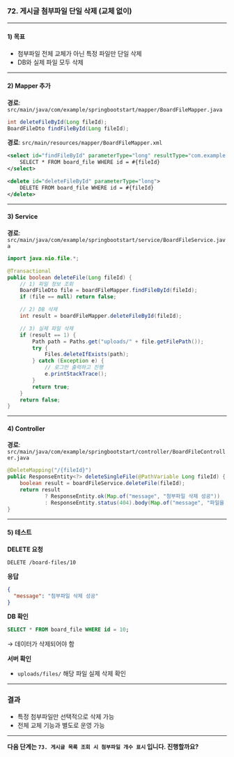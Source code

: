 ### 72. 게시글 첨부파일 단일 삭제 (교체 없이)

---

#### 1) **목표**

* 첨부파일 전체 교체가 아닌 특정 파일만 단일 삭제
* DB와 실제 파일 모두 삭제

---

#### 2) **Mapper 추가**

**경로**: `src/main/java/com/example/springbootstart/mapper/BoardFileMapper.java`

```java
int deleteFileById(Long fileId);
BoardFileDto findFileById(Long fileId);
```

**경로**: `src/main/resources/mapper/BoardFileMapper.xml`

```xml
<select id="findFileById" parameterType="long" resultType="com.example.springbootstart.dto.BoardFileDto">
    SELECT * FROM board_file WHERE id = #{fileId}
</select>

<delete id="deleteFileById" parameterType="long">
    DELETE FROM board_file WHERE id = #{fileId}
</delete>
```

---

#### 3) **Service**

**경로**: `src/main/java/com/example/springbootstart/service/BoardFileService.java`

```java
import java.nio.file.*;

@Transactional
public boolean deleteFile(Long fileId) {
    // 1) 파일 정보 조회
    BoardFileDto file = boardFileMapper.findFileById(fileId);
    if (file == null) return false;

    // 2) DB 삭제
    int result = boardFileMapper.deleteFileById(fileId);

    // 3) 실제 파일 삭제
    if (result == 1) {
        Path path = Paths.get("uploads/" + file.getFilePath());
        try {
            Files.deleteIfExists(path);
        } catch (Exception e) {
            // 로그만 출력하고 진행
            e.printStackTrace();
        }
        return true;
    }
    return false;
}
```

---

#### 4) **Controller**

**경로**: `src/main/java/com/example/springbootstart/controller/BoardFileController.java`

```java
@DeleteMapping("/{fileId}")
public ResponseEntity<?> deleteSingleFile(@PathVariable Long fileId) {
    boolean result = boardFileService.deleteFile(fileId);
    return result
            ? ResponseEntity.ok(Map.of("message", "첨부파일 삭제 성공"))
            : ResponseEntity.status(404).body(Map.of("message", "파일을 찾을 수 없습니다."));
}
```

---

#### 5) **테스트**

**DELETE 요청**

```
DELETE /board-files/10
```

**응답**

```json
{
  "message": "첨부파일 삭제 성공"
}
```

**DB 확인**

```sql
SELECT * FROM board_file WHERE id = 10;
```

→ 데이터가 삭제되어야 함

**서버 확인**

* `uploads/files/` 해당 파일 실제 삭제 확인

---

### 결과

* 특정 첨부파일만 선택적으로 삭제 가능
* 전체 교체 기능과 별도로 운영 가능

---

**다음 단계는 `73. 게시글 목록 조회 시 첨부파일 개수 표시` 입니다. 진행할까요?**
